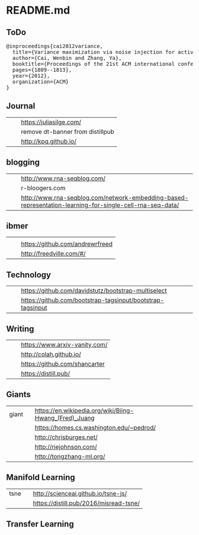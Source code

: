 # README.md

## ToDo


<pre>
@inproceedings{cai2012variance,
  title={Variance maximization via noise injection for active sampling in learning to rank},
  author={Cai, Wenbin and Zhang, Ya},
  booktitle={Proceedings of the 21st ACM international conference on Information and knowledge management},
  pages={1809--1813},
  year={2012},
  organization={ACM}
}
</pre>

## Journal

| | | |
|-|-|-|
| | | https://juliasilge.com/ |
| | | remove dt-banner from distillpub |
| | | http://kpq.github.io/ |


## blogging

| | | |
|-|-|-|
| | | http://www.rna-seqblog.com/ |
| | | r-bloogers.com |
| | | http://www.rna-seqblog.com/network-embedding-based-representation-learning-for-single-cell-rna-seq-data/ |


## ibmer

| | | |
|-|-|-|
| | | |
| | | https://github.com/andrewrfreed |
| | | http://freedville.com/#/ |


## Technology

| | | |
|-|-|-|
| | | https://github.com/davidstutz/bootstrap-multiselect |
| | | https://github.com/bootstrap-tagsinput/bootstrap-tagsinput |



## Writing

| | | |
|-|-|-|
| | | https://www.arxiv-vanity.com/ |
| | | http://colah.github.io/ |
| | | https://github.com/shancarter |
| | | https://distill.pub/ |


## Giants

| | | |
|-|-|-|
| giant | | https://en.wikipedia.org/wiki/Biing-Hwang_(Fred)_Juang |
| | | https://homes.cs.washington.edu/~pedrod/ |
| | | http://chrisburges.net/ |
| | | http://riejohnson.com/ |
| | | http://tongzhang-ml.org/ |

## Manifold Learning

| | | |
|-|-|-|
| tsne | | http://scienceai.github.io/tsne-js/ |
|      | | https://distill.pub/2016/misread-tsne/ |


## Transfer Learning

| | | |
|-|-|-|
